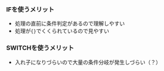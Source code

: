 ### IFを使うメリット

- 処理の直前に条件判定があるので理解しやすい
- 処理が`{}`でくくられているので見やすい

### SWITCHを使うメリット

- 入れ子になりづらいので大量の条件分岐が発生しづらい（？）
